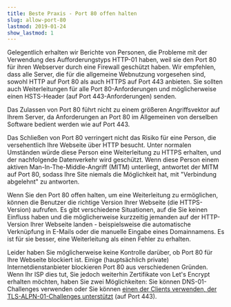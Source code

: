 ```yaml
---
title: Beste Praxis - Port 80 offen halten
slug: allow-port-80
lastmod: 2019-01-24
show_lastmod: 1
---
```



Gelegentlich erhalten wir Berichte von Personen, die Probleme mit der Verwendung des Aufforderungstyps HTTP-01 haben, weil sie den Port 80 für ihren Webserver durch eine Firewall geschützt haben. Wir empfehlen, dass alle Server, die für die allgemeine Webnutzung vorgesehen sind, sowohl HTTP auf Port 80 als auch HTTPS auf Port 443 anbieten. Sie sollten auch Weiterleitungen für alle Port 80-Anforderungen und möglicherweise einen HSTS-Header (auf Port 443-Anforderungen) senden.

Das Zulassen von Port 80 führt nicht zu einem größeren Angriffsvektor auf Ihrem Server, da Anforderungen an Port 80 im Allgemeinen von derselben Software bedient werden wie auf Port 443.

Das Schließen von Port 80 verringert nicht das Risiko für eine Person, die versehentlich Ihre Webseite über HTTP besucht. Unter normalen Umständen würde diese Person eine Weiterleitung zu HTTPS erhalten, und der nachfolgende Datenverkehr wird geschützt. Wenn diese Person einem aktiven Man-In-The-Middle-Angriff (MITM) unterliegt, antwortet der MITM auf Port 80, sodass Ihre Site niemals die Möglichkeit hat, mit "Verbindung abgelehnt" zu antworten.

Wenn Sie den Port 80 offen halten, um eine Weiterleitung zu ermöglichen, können die Benutzer die richtige Version Ihrer Webseite (die HTTPS-Version) aufrufen. Es gibt verschiedene Situationen, auf die Sie keinen Einfluss haben und die möglicherweise kurzzeitig jemanden auf der HTTP-Version Ihrer Webseite landen - beispielsweise die automatische Verknüpfung in E-Mails oder die manuelle Eingabe eines Domainnamens. Es ist für sie besser, eine Weiterleitung als einen Fehler zu erhalten.

Leider haben Sie möglicherweise keine Kontrolle darüber, ob Port 80 für Ihre Webseite blockiert ist. Einige (hauptsächlich private) Internetdienstanbieter blockieren Port 80 aus verschiedenen Gründen. Wenn Ihr ISP dies tut, Sie jedoch weiterhin Zertifikate von Let's Encrypt erhalten möchten, haben Sie zwei Möglichkeiten: Sie können DNS-01-Challenges verwenden oder Sie können [einen der Clients verwenden, der TLS-ALPN-01-Challenges unterstützt](https://community.letsencrypt.org/t/which-client-support-tls-alpn-challenge/75859/2) (auf Port 443).
